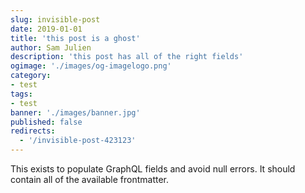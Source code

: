 ```yaml
---
slug: invisible-post
date: 2019-01-01
title: 'this post is a ghost'
author: Sam Julien
description: 'this post has all of the right fields'
ogimage: './images/og-imagelogo.png'
category:
- test
tags:
- test
banner: './images/banner.jpg'
published: false
redirects:
  - '/invisible-post-423123'
---
```


This exists to populate GraphQL fields and avoid null errors. It should contain all of the available frontmatter.
